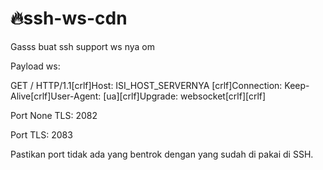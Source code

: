 # 🔥ssh-ws-cdn
Gasss buat ssh support ws nya om

Payload ws:

GET / HTTP/1.1[crlf]Host: ISI_HOST_SERVERNYA [crlf]Connection: Keep-Alive[crlf]User-Agent: [ua][crlf]Upgrade: websocket[crlf][crlf]

Port None TLS: 2082

Port TLS: 2083

Pastikan port tidak ada yang bentrok dengan yang sudah di pakai di SSH.

